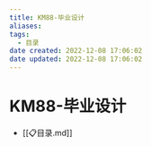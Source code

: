 ```yaml
---
title: KM88-毕业设计
aliases:
tags:
  - 目录
date created: 2022-12-08 17:06:02
date updated: 2022-12-08 17:06:02
---
```


# KM88-毕业设计

- [[📋目录.md]]
